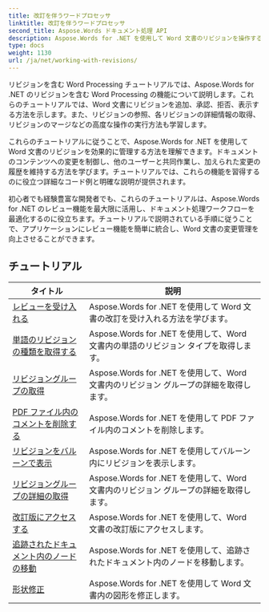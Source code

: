 ```yaml
---
title: 改訂を伴うワードプロセッサ
linktitle: 改訂を伴うワードプロセッサ
second_title: Aspose.Words ドキュメント処理 API
description: Aspose.Words for .NET を使用して Word 文書のリビジョンを操作する方法を学びます。リビジョンを管理および表示するためのサンプル コードを含むステップバイステップのチュートリアル。
type: docs
weight: 1130
url: /ja/net/working-with-revisions/
---
```

リビジョンを含む Word Processing チュートリアルでは、Aspose.Words for .NET のリビジョンを含む Word Processing の機能について説明します。これらのチュートリアルでは、Word 文書にリビジョンを追加、承認、拒否、表示する方法を示します。また、リビジョンの参照、各リビジョンの詳細情報の取得、リビジョンのマージなどの高度な操作の実行方法も学習します。

これらのチュートリアルに従うことで、Aspose.Words for .NET を使用して Word 文書のリビジョンを効果的に管理する方法を理解できます。ドキュメントのコンテンツへの変更を制御し、他のユーザーと共同作業し、加えられた変更の履歴を維持する方法を学びます。チュートリアルでは、これらの機能を習得するのに役立つ詳細なコード例と明確な説明が提供されます。

初心者でも経験豊富な開発者でも、これらのチュートリアルは、Aspose.Words for .NET のレビュー機能を最大限に活用し、ドキュメント処理ワークフローを最適化するのに役立ちます。チュートリアルで説明されている手順に従うことで、アプリケーションにレビュー機能を簡単に統合し、Word 文書の変更管理を向上させることができます。

 ## チュートリアル
| タイトル | 説明 |
| --- | --- |
| [レビューを受け入れる](./accept-revisions/) | Aspose.Words for .NET を使用して Word 文書の改訂を受け入れる方法を学びます。 |
| [単語のリビジョンの種類を取得する](./get-revision-types/) | Aspose.Words for .NET を使用して、Word 文書内の単語のリビジョン タイプを取得します。 |
| [リビジョングループの取得](./get-revision-groups/) | Aspose.Words for .NET を使用して、Word 文書内のリビジョン グループの詳細を取得します。 |
| [PDF ファイル内のコメントを削除する](./remove-comments-in-pdf/) | Aspose.Words for .NET を使用して PDF ファイル内のコメントを削除します。 |
| [リビジョンをバルーンで表示](./show-revisions-in-balloons/) | Aspose.Words for .NET を使用してバルーン内にリビジョンを表示します。 |
| [リビジョングループの詳細の取得](./get-revision-group-details/) | Aspose.Words for .NET を使用して、Word 文書内のリビジョン グループの詳細を取得します。 |
| [改訂版にアクセスする](./access-revised-version/) | Aspose.Words for .NET を使用して、Word 文書の改訂版にアクセスします。 |
| [追跡されたドキュメント内のノードの移動](./move-node-in-tracked-document/) | Aspose.Words for .NET を使用して、追跡されたドキュメント内のノードを移動します。 |
| [形状修正](./shape-revision/) | Aspose.Words for .NET を使用して Word 文書内の図形を修正します。 |